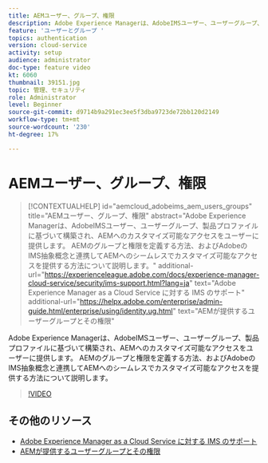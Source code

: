 ```yaml
---
title: AEMユーザー、グループ、権限
description: Adobe Experience Managerは、AdobeIMSユーザー、ユーザーグループ、製品プロファイルに基づいて構築され、AEMへのカスタマイズ可能なアクセスをユーザーに提供します。 AEMのグループと権限を定義する方法、およびAdobeのIMS抽象概念と連携してAEMへのシームレスでカスタマイズ可能なアクセスを提供する方法について説明します。
feature: 'ユーザーとグループ '
topics: authentication
version: cloud-service
activity: setup
audience: administrator
doc-type: feature video
kt: 6060
thumbnail: 39151.jpg
topic: 管理、セキュリティ
role: Administrator
level: Beginner
source-git-commit: d9714b9a291ec3ee5f3dba9723de72bb120d2149
workflow-type: tm+mt
source-wordcount: '230'
ht-degree: 17%

---
```



# AEMユーザー、グループ、権限

>[!CONTEXTUALHELP]
>id="aemcloud_adobeims_aem_users_groups"
>title="AEMユーザー、グループ、権限"
>abstract="Adobe Experience Managerは、AdobeIMSユーザー、ユーザーグループ、製品プロファイルに基づいて構築され、AEMへのカスタマイズ可能なアクセスをユーザーに提供します。 AEMのグループと権限を定義する方法、およびAdobeのIMS抽象概念と連携してAEMへのシームレスでカスタマイズ可能なアクセスを提供する方法について説明します。"
>additional-url="https://experienceleague.adobe.com/docs/experience-manager-cloud-service/security/ims-support.html?lang=ja" text="Adobe Experience Manager as a Cloud Service に対する IMS のサポート"
>additional-url="https://helpx.adobe.com/enterprise/admin-guide.html/enterprise/using/identity.ug.html" text="AEMが提供するユーザーグループとその権限"

Adobe Experience Managerは、AdobeIMSユーザー、ユーザーグループ、製品プロファイルに基づいて構築され、AEMへのカスタマイズ可能なアクセスをユーザーに提供します。 AEMのグループと権限を定義する方法、およびAdobeのIMS抽象概念と連携してAEMへのシームレスでカスタマイズ可能なアクセスを提供する方法について説明します。

>[!VIDEO](https://video.tv.adobe.com/v/39151/?quality=12&learn=on)

## その他のリソース

+ [Adobe Experience Manager as a Cloud Service に対する IMS のサポート](https://docs.adobe.com/content/help/ja/experience-manager-cloud-service/security/ims-support.html)
+ [AEMが提供するユーザーグループとその権限](https://docs.adobe.com/content/help/en/experience-manager-65/administering/security/security.html#built-in-users-and-groups)